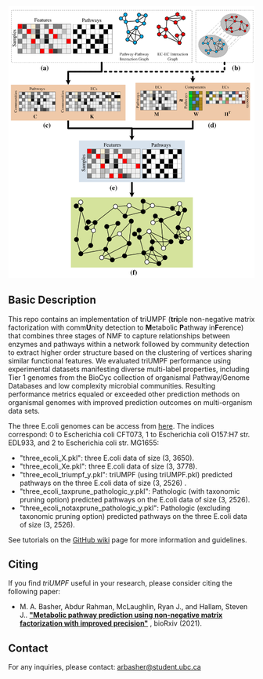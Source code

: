 ![Workflow](flowchart.png)

## Basic Description

This repo contains an implementation of triUMPF (**tri**ple non-negative matrix factorization with comm**U**nity
detection to **M**etabolic **P**athway in**F**erence) that combines three stages of NMF to capture relationships between
enzymes and pathways within a network followed by community detection to extract higher order structure based on the
clustering of vertices sharing similar functional features. We evaluated triUMPF performance using experimental datasets
manifesting diverse multi-label properties, including Tier 1 genomes from the BioCyc collection of organismal
Pathway/Genome Databases and low complexity microbial communities. Resulting performance metrics equaled or exceeded
other prediction methods on organismal genomes with improved prediction outcomes on multi-organism data sets.

The three E.coli genomes can be access from [here](src/sample). The indices correspond: 0 to Escherichia coli CFT073, 1
to Escherichia coli O157:H7 str. EDL933, and 2 to Escherichia coli str. MG1655:

- "three_ecoli_X.pkl": three E.coli data of size (3, 3650).
- "three_ecoli_Xe.pkl": three E.coli data of size (3, 3778).
- "three_ecoli_triumpf_y.pkl": triUMPF (using triUMPF.pkl) predicted pathways on the three E.coli data of size (3, 2526)
  .
- "three_ecoli_taxprune_pathologic_y.pkl": Pathologic (with taxonomic pruning option) predicted pathways on the E.coli
  data of size (3, 2526).
- "three_ecoli_notaxprune_pathologic_y.pkl": Pathologic (excluding taxonomic pruning option) predicted pathways on the
  three E.coli data of size (3, 2526).

See tutorials on the [GitHub wiki](https://github.com/hallamlab/triUMPF/wiki) page for more information and guidelines.

## Citing

If you find *triUMPF* useful in your research, please consider citing the following paper:

- M. A. Basher, Abdur Rahman, McLaughlin, Ryan J., and Hallam, Steven
  J.. **["Metabolic pathway prediction using non-negative matrix factorization with improved precision"](https://doi.org/10.1101/2020.05.27.119826)**
  , bioRxiv (2021).

## Contact

For any inquiries, please contact: [arbasher@student.ubc.ca](mailto:arbasher@student.ubc.ca)
